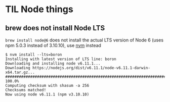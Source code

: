 # TIL Node things

## brew does not install Node LTS

`brew install node@6` does not install the actual LTS version of Node 6 (uses npm 5.0.3 instead of 3.10.10), use [nvm](https://github.com/creationix/nvm) instead

```
$ nvm install --lts=boron
Installing with latest version of LTS line: boron
Downloading and installing node v6.11.1...
Downloading https://nodejs.org/dist/v6.11.1/node-v6.11.1-darwin-x64.tar.gz...
######################################################################## 100.0%
Computing checksum with shasum -a 256
Checksums matched!
Now using node v6.11.1 (npm v3.10.10)
```

